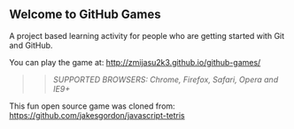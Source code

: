 ## Welcome to GitHub Games

A project based learning activity for people who are getting started with Git and GitHub.

You can play the game at: http://zmijasu2k3.github.io/github-games/

>> _*SUPPORTED BROWSERS*: Chrome, Firefox, Safari, Opera and IE9+_

This fun open source game was cloned from: https://github.com/jakesgordon/javascript-tetris
